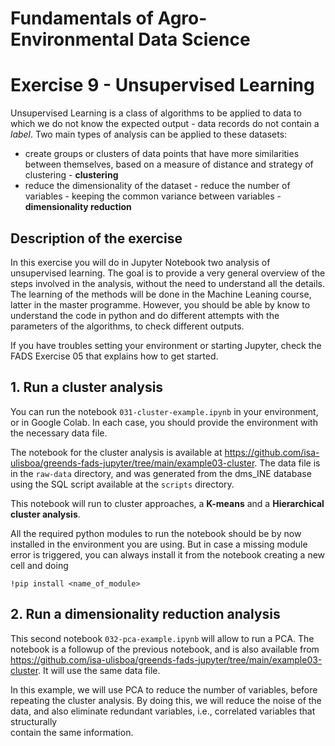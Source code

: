 # Fundamentals of Agro-Environmental Data Science

# Exercise 9 - Unsupervised Learning

Unsupervised Learning is a class of algorithms to be applied to data to which we 
do not know the expected output - data records do not contain a *label*. Two main 
types of analysis can be applied to these datasets:
- create groups or clusters of data points that have more similarities between 
themselves, based on a measure of distance and strategy of clustering - **clustering**
- reduce the dimensionality of the dataset - reduce the number of variables - 
keeping the common variance between variables - **dimensionality reduction**


## Description of the exercise

In this exercise you will do in Jupyter Notebook two analysis of unsupervised
learning. The goal is to provide a very general overview of the steps involved 
in the analysis, without the need to understand all the details. The learning
of the methods will be done in the Machine Leaning course, latter in the master
programme. However, you should be able by know to understand the code in python
and do different attempts with the parameters of the algorithms, to check different
outputs.

If you have troubles setting your environment or starting Jupyter, check the FADS
Exercise 05 that explains how to get started.

## 1. Run a cluster analysis 

You can run the notebook `031-cluster-example.ipynb` in your environment, or 
in Google Colab. In each case, you should provide the environment with the 
necessary data file.

The notebook for the cluster analysis is available at https://github.com/isa-ulisboa/greends-fads-jupyter/tree/main/example03-cluster. The data file is in the `raw-data` 
directory, and was generated from the dms_INE database using the SQL script 
available at the `scripts` directory.

This notebook will run to cluster approaches, a **K-means** and a **Hierarchical cluster
analysis**.

All the required python modules to run the notebook should be by now installed in
the environment you are using. But in case a missing module error is triggered, 
you can always install it from the notebook creating a new cell and doing
```
!pip install <name_of_module>
```

## 2. Run a dimensionality reduction analysis

This second notebook `032-pca-example.ipynb` will allow to run a PCA. 
The notebook is a followup of the previous notebook, and is also available 
from https://github.com/isa-ulisboa/greends-fads-jupyter/tree/main/example03-cluster. 
It will use the same data file.

In this example, we will use PCA to reduce the number of variables, before repeating 
the cluster analysis. By doing this, we will reduce the noise of the data, and 
also eliminate redundant variables, i.e., correlated variables that structurally  
contain the same information. 









